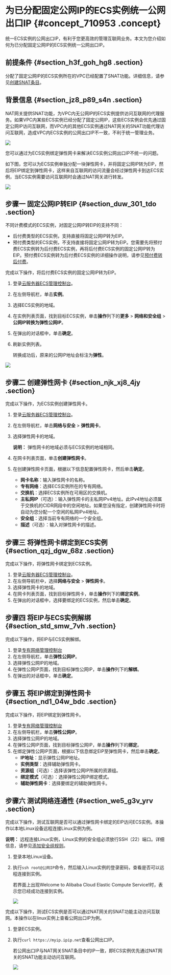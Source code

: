 # 为已分配固定公网IP的ECS实例统一公网出口IP {#concept_710953 .concept}

统一ECS实例的公网出口IP，有利于您更高效的管理互联网业务。本文为您介绍如何为已分配固定公网IP的ECS实例统一公网出口IP。

## 前提条件 {#section_h3f_goh_hg8 .section}

分配了固定公网IP的ECS实例所在的VPC已经配置了SNAT功能。详细信息，请参见[创建SNAT条目](../intl.zh-CN/快速入门/创建SNAT条目.md#)。

## 背景信息 {#section_jz8_p89_s4n .section}

NAT网关提供SNAT功能，为VPC内无公网IP的ECS实例提供访问互联网的代理服务。如果VPC内某些ECS实例已经分配了固定公网IP，这些ECS实例会优先通过固定公网IP访问互联网，而VPC内的其他ECS实例通过NAT网关的SNAT功能代理访问互联网，造成VPC内ECS实例的公网出口IP不一致，不利于统一管理业务。

![](http://static-aliyun-doc.oss-cn-hangzhou.aliyuncs.com/assets/img/570109/156144613249546_zh-CN.png)

您可以通过为ECS实例绑定弹性网卡来解决ECS实例公网出口IP不统一的问题。

如下图，您可以为ECS实例单独分配一块弹性网卡，并将固定公网IP转为EIP，然后将EIP绑定到弹性网卡，这样来自互联网的访问流量会经过弹性网卡到达ECS实例，当ECS实例需要访问互联网时会通过NAT网关进行转发。

![](http://static-aliyun-doc.oss-cn-hangzhou.aliyuncs.com/assets/img/570109/156144613349551_zh-CN.png)

## 步骤一 固定公网IP转EIP {#section_duw_301_tdo .section}

不同计费模式的ECS实例，对固定公网IP转EIP的支持不同：

-   后付费类型的ECS实例，支持直接将固定公网IP转为EIP。
-   预付费类型的ECS实例，不支持直接将固定公网IP转为EIP。您需要先将预付费ECS实例转为后付费ECS实例，再将后付费ECS实例的固定公网IP转为EIP。预付费ECS实例转为后付费ECS实例的详细操作说明，请参见[预付费转后付费](../../intl.zh-CN/产品定价/预付费转按量付费.md#)。

完成以下操作，将后付费ECS实例的固定公网IP转为EIP。

1.  登录[云服务器ECS管理控制台](https://ecs.console.aliyun.com/#/home)。
2.  在左侧导航栏，单击**实例**。
3.  选择ECS实例的地域。
4.  在实例列表页面，找到目标ECS实例，单击**操作**列下的**更多** \> **网络和安全组** \> **公网IP转换为弹性公网IP**。
5.  在弹出的对话框中，单击**确定**。
6.  刷新实例列表。

    转换成功后，原来的公网IP地址会标注为**弹性**。


![](http://static-aliyun-doc.oss-cn-hangzhou.aliyuncs.com/assets/img/570109/156144613349534_zh-CN.png)

## 步骤二 创建弹性网卡 {#section_njk_xj8_4jy .section}

完成以下操作，为ECS实例创建弹性网卡。

1.  登录[云服务器ECS管理控制台](https://ecs.console.aliyun.com/#/home)。
2.  在左侧导航栏，单击**网络与安全** \> **弹性网卡**。
3.  选择弹性网卡的地域。

    **说明：** 弹性网卡的地域必须与ECS实例的地域相同。

4.  在网卡列表页面，单击**创建弹性网卡**。
5.  在创建弹性网卡页面，根据以下信息配置弹性网卡，然后单击**确定**。
    -    **网卡名称**：输入弹性网卡的名称。
    -    **专有网络**：选择ECS实例所在的专有网络。
    -    **交换机**：选择ECS实例所在可用区的交换机。
    -    **主私网IP**（可选）：输入弹性网卡的主私网IPv4地址。此IPv4地址必须属于交换机的CIDR网段中的空闲地址。如果您没有指定，创建弹性网卡时将自动为您分配一个空闲的私网IPv4地址。
    -    **安全组**：选择当前专有网络的一个安全组。
    -    **描述**（可选）：输入对弹性网卡的描述。

## 步骤三 将弹性网卡绑定到ECS实例 {#section_qzj_dgw_68z .section}

完成以下操作，将弹性网卡绑定到ECS实例。

1.  登录[云服务器ECS管理控制台](https://ecs.console.aliyun.com/#/home)。
2.  在左侧导航栏中，选择**网络与安全** \> **弹性网卡**。
3.  选择弹性网卡的地域。
4.  在网卡列表页面，找到目标弹性网卡，单击**操作**列下的**绑定实例**。
5.  在弹出的对话框中，选择要绑定的ECS实例，然后单击**确定**。

## 步骤四 将EIP与ECS实例解绑 {#section_std_smw_7vh .section}

完成以下操作，将EIP与ECS实例解绑。

1.  登录[专有网络管理控制台](https://vpcnext.console.aliyun.com) 
2.  在左侧导航栏，单击**弹性公网IP**。
3.  选择弹性公网IP的地域。
4.  在弹性公网IP页面，找到目标弹性公网IP，单击**操作**列下的**解绑**。
5.  在弹出的对话框中，单击**确定**。

## 步骤五 将EIP绑定到弹性网卡 {#section_nd1_04w_bdc .section}

完成以下操作，将EIP绑定到弹性网卡。

1.  登录[专有网络管理控制台](https://vpcnext.console.aliyun.com) 
2.  在左侧导航栏，单击**弹性公网IP**。
3.  选择弹性公网IP的地域。
4.  在弹性公网IP页面，找到目标弹性公网IP，单击**操作**列下的**绑定**。
5.  在绑定弹性公网IP页面，根据以下信息绑定EIP至弹性网卡，然后单击**确定**。
    -    **IP地址**：显示弹性公网IP地址。
    -    **实例类型**：选择辅助弹性网卡。
    -    **资源组**（可选）：选择该弹性公网IP所属的资源组。
    -    **绑定模式**（可选）：选择弹性公网IP绑定模式。
    -    **辅助弹性网卡**：选择要绑定的辅助弹性网卡。

## 步骤六 测试网络连通性 {#section_we5_g3v_yrv .section}

完成以下操作，测试互联网是否可以通过弹性网卡绑定的EIP访问ECS实例。本操作以本地Linux设备远程连接Linux实例为例。

**说明：** 远程连接Linux实例，Linux实例的安全组必须放行SSH（22）端口。详细信息，请参见[添加安全组规则](../../intl.zh-CN/安全/安全组/添加安全组规则.md#)。

1.  登录本地Linux设备。
2.  执行`ssh root@公网IP`命令，然后输入Linux实例的登录密码，查看是否可以远程连接到实例。

    若界面上出现Welcome to Alibaba Cloud Elastic Compute Service!时，表示您已经成功连接到实例。

    ![](http://static-aliyun-doc.oss-cn-hangzhou.aliyuncs.com/assets/img/570109/156144613349595_zh-CN.png)


完成以下操作，测试ECS实例是否可以通过NAT网关的SNAT功能主动访问互联网。本操作以在linux实例上查看公网出口IP为例。

1.  登录ECS实例。
2.  执行`curl https://myip.ipip.net`查看公网出口IP。

    若公网出口IP与NAT网关SNAT条目中的IP一致，即ECS实例优先通过NAT网关的SNAT功能主动访问互联网。

    ![](http://static-aliyun-doc.oss-cn-hangzhou.aliyuncs.com/assets/img/570109/156144613349596_zh-CN.png)


